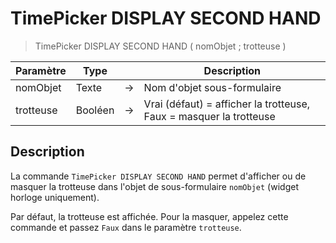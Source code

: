 # TimePicker DISPLAY SECOND HAND

> TimePicker DISPLAY SECOND HAND ( nomObjet ; trotteuse )

| Paramètre | Type |     | Description |
| --- | --- | --- | --- |
| nomObjet | Texte | → | Nom d'objet sous-formulaire |
| trotteuse | Booléen | → | Vrai (défaut) = afficher la trotteuse, Faux = masquer la trotteuse |

## Description

La commande `TimePicker DISPLAY SECOND HAND` permet d'afficher ou de masquer la trotteuse dans l'objet de sous-formulaire `nomObjet` (widget horloge uniquement).

Par défaut, la trotteuse est affichée. Pour la masquer, appelez cette commande et passez `Faux` dans le paramètre `trotteuse`.
